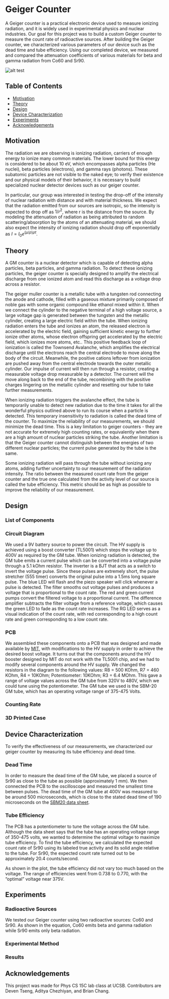 # Geiger Counter

 A Geiger counter is a practical electronic device used to measure ionizing radiation, and it is widely used in experimental physics and nuclear industries. Our goal for this project was to build a custom Geiger counter to measure the count rate of radioactive sources. After building the Geiger counter, we characterized various parameters of our device such as the dead time and tube efficiency. Using our completed device, we measured and compared the attenuation coefficients of various materials for beta and gamma radiation from Co60 and Sr90. 

  ![alt test](https://github.com/stimm78/Geiger_counter/geiger_counter/Plots/Co60Distance.png)
  
  ## Table of Contents
* [Motivation](https://github.com/stimm78/Geiger_counter#motivation)
* [Theory](https://github.com/stimm78/Geiger_counter#theory)
* [Design](https://github.com/stimm78/Geiger_counter#design)
* [Device Characterization](https://github.com/stimm78/Geiger_counter#device-characterization)
* [Experiments](https://github.com/stimm78/Geiger_counter#experiments)
* [Acknowledgements](https://github.com/stimm78/Geiger_counter#acknowledgements)

## Motivation
The radiation we are observing is ionizing radiation, carriers of enough energy to ionize many common materials. The lower bound for this energy is considered to be about 10 eV, which encompasses alpha particles (He nuclei), beta particles (electrons), and gamma rays (photons). These subatomic particles are not visible to the naked eye; to verify their existence and our physical models of their behavior, it is necessary to build specialized nuclear detector devices such as our geiger counter.

 In particular, our group was interested in testing the drop-off of the intensity of nuclear radiation with distance and with material thickness. We expect that the radiation emitted from our sources are isotropic, so the intensity is expected to drop off as $1/r^2$, where r is the distance from the source. By modeling the attenuation of radiation as being attributed to random scattering/absorption by the atoms of an attenuating material, we should also expect the intensity of ionizing radiation should drop off exponentially as $I = I_0e^{(\mu/\rho)\rho t}$.

## Theory
A GM counter is a nuclear detector which is capable of detecting alpha particles, beta particles, and gamma radiation. To detect these ionizing particles, the geiger counter is specially designed to amplify the electrical discharge from one ionized atom and read this discharge as a voltage drop across a resistor.

The geiger muller counter is a metallic tube with a tungsten rod connecting the anode and cathode, filled with a gaseous mixture primarily composed of noble gas with some organic compound like ethanol mixed within it. When we connect the cylinder to the negative terminal of a high voltage source, a large voltage gap is generated between the tungsten and the metallic cylinder, creating a large electric field within the tube. When ionizing radiation enters the tube and ionizes an atom, the released electron is accelerated by the electric field, gaining sufficient kinetic energy to further ionize other atoms, whose electron offspring get accelerated by the electric field, which ionizes more atoms, etc.. This positive feedback loop of ionization is called the Townsend Avalanche, which amplifies the electrical discharge until the electrons reach the central electrode to move along the body of the circuit. Meanwhile, the positive cations leftover from ionization are pushed away from the central electrode towards the outer metallic cylinder. Our impulse of current will then run through a resistor, creating a measurable voltage drop measurable by a detector. The current will the move along back to the end of the tube, recombining with the positive charges lingering on the metallic cylinder and resetting our tube to take further measurements.

When ionizing radiation triggers the avalanche effect, the tube is temporarily unable to detect new radiation due to the time it takes for all the wonderful physics outlined above to run its course when a particle is detected. This temporary insensitivity to radiation is called the dead time of the counter. To maximize the reliability of our measurements, we should minimize the dead time. This is a key limitation to geiger counters - they are not accurate for extremely high counting rates, or equivalently when there are a high amount of nuclear particles striking the tube. Another limitation is that the Geiger counter cannot distinguish between the energies of two different nuclear particles; the current pulse generated by the tube is the same.

Some ionizing radiation will pass through the tube without ionizing any atoms, adding further uncertainty to our measurement of the radiation intensity. The ratio between the measured count rate from the geiger counter and the true one calculated from the activity level of our source is called the tube efficiency. This metric should be as high as possible to improve the reliability of our measurement.

## Design
### List of Components

### Circuit Diagram
We used a 9V battery source to power the circuit. The HV supply is achieved using a boost converter (TL5001) which steps the voltage up to 400V as required by the GM tube. When ionizing radiation is detected, the GM tube emits a current pulse which can be converted into a voltage pulse through a 5.1 kOhm resistor. The inverter is a BJT that acts as a switch to invert the voltage pulse.  Since these pulses are extremely short, the pulse stretcher (555 timer) converts the original pulse into a 1.5ms long square pulse. The blue LED will flash and the piezo speaker will click whenever a pulse is detected. The filter
smooths out voltage pulses and produces a voltage that is proportional to the count rate. The red and green current pumps convert the filtered voltage to a proportional current. The difference amplifier subtracts the filter voltage from a reference voltage, which causes the green LED to fade as the count rate increases. The RG LED serves as a visual indication of the count rate, with red corresponding to a high count rate and green corresponding to a low count rate.

### PCB
We assembled these components onto a PCB that was designed and made available by [MIT](https://ocw.mit.edu/courses/22-s902-do-it-yourself-diy-geiger-counters-january-iap-2015/pages/labs/), with modifications to the HV supply in order to achieve the desired boost voltage. It turns out that the components around the HV booster designed by MIT do not work with the TL5001 chip, and we had to modify several components around the HV supply. We changed the resistors in the diagram to the following values: R8 = 500 KOhm, R7 = 460 KOhm, R4 = 10KOhm; Potentiometer: 10KOhm; R3 = 6.4 MOhm. This gave a range of voltage values across the GM tube from 320V to 480V, which we could tune using the potentiometer. The GM tube we used is the SBM-20 GM tube, which has an operating voltage range of 375-475 Volts.

### Counting Rate

### 3D Printed Case


## Device Characterization
To verify the effectiveness of our measurements, we characterized our geiger counter by measuring its tube efficiency and dead time.
### Dead Time
In order to measure the dead time of the GM tube, we placed a source of Sr90 as close to the tube as possible (approximately 1 mm). We then connected the PCB to the oscilloscope and measured the smallest time between pulses. The dead time of the GM tube at 400V was measured to be around 500 microseconds, which is close to the stated dead time of 190 microseconds on the [SBM20 data sheet](https://www.gstube.com/data/2398/).

### Tube Efficiency
The PCB has a potentiometer to tune the voltage across the GM tube. Although the data sheet says that the tube has an operating voltage range of 350-475 volts, we wanted to determine the optimal voltage to maximize tube efficiency. To find the tube efficiency, we calculated the expected count rate of Sr90 using its labeled true activity and its solid angle relative to the tube. For Sr90, the expected count rate turned out to be approximately 20.4 counts/second.

<!-- Insert tube efficiency vs voltage graph -->

As shown in the plot, the tube efficiency did not vary too much based on the voltage. The range of efficiencies went from 0.738 to 0.770, with the “optimal” voltage near 375V.
## Experiments
### Radioactive Sources
<!-- Insert Co60 and Sr90 decay equations -->
We tested our Geiger counter using two radioactive sources: Co60 and Sr90. As shown in the equation, Co60 emits beta and gamma radiation while Sr90 emits only beta radiation.

### Experimental Method
### Results
## Acknowledgements
This project was made for Phys CS 15C lab class at UCSB. Contributors are Deven Tseng, Aditya Chezhiyan, and Brian Chang. 
